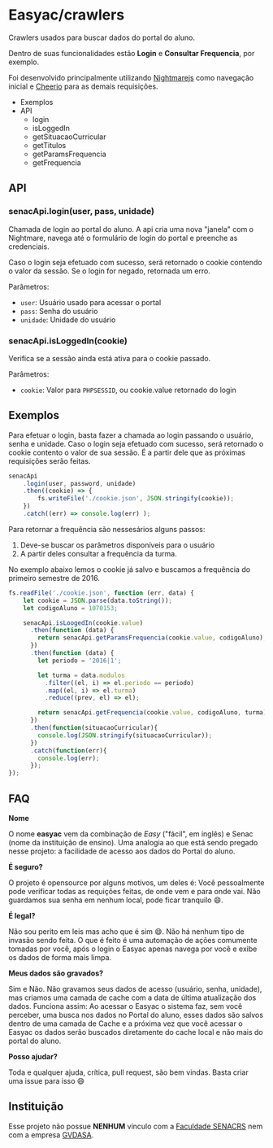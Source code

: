 # Easyac/crawlers

Crawlers usados para buscar dados do portal do aluno.

Dentro de suas funcionalidades estão **Login** e **Consultar Frequencia**, por exemplo.

Foi desenvolvido principalmente utilizando [Nightmarejs](https://github.com/segmentio/nightmare) como navegação inicial e [Cheerio](https://github.com/cheeriojs/cheerio) para as demais requisições.

* Exemplos
* API
    * login
    * isLoggedIn
    * getSituacaoCurricular
    * getTitulos
    * getParamsFrequencia
    * getFrequencia
    
    


## API

### senacApi.login(user, pass, unidade)

Chamada de login ao portal do aluno. A api cria uma nova "janela" com o Nightmare, navega até o formulário de login do portal e preenche as credenciais. 

Caso o login seja efetuado com sucesso, será retornado o cookie contendo o valor da sessão. Se o login for negado, retornada um erro.

Parâmetros:
* `user`: Usuário usado para acessar o portal
* `pass`: Senha do usuário
* `unidade`: Unidade do usuário 

### senacApi.isLoggedIn(cookie)

Verifica se a sessão ainda está ativa para o cookie passado. 

Parâmetros:
* `cookie`: Valor para `PHPSESSID`, ou cookie.value retornado do login


## Exemplos
 
Para efetuar o login, basta fazer a chamada ao login passando o usuário, senha e unidade. Caso o login seja efetuado com sucesso, será retornado o cookie contento o valor de sua sessão. É a partir dele que as próximas requisições serão feitas.
```javascript
senacApi
    .login(user, password, unidade)
    .then((cookie) => {
        fs.writeFile('./cookie.json', JSON.stringify(cookie));
    })
    .catch((err) => console.log(err) );
```

Para retornar a frequência são nessesários alguns passos: 
1. Deve-se buscar os parâmetros disponíveis para o usuário
2. A partir deles consultar a frequência da turma.

No exemplo abaixo lemos o cookie já salvo e buscamos a frequência do primeiro semestre de 2016.
```javascript
fs.readFile('./cookie.json', function (err, data) {
    let cookie = JSON.parse(data.toString());
    let codigoAluno = 1070153;

    senacApi.isLoogedIn(cookie.value)
      .then(function (data) {
        return senacApi.getParamsFrequencia(cookie.value, codigoAluno);
      })
      .then(function (data) {
        let periodo = '2016|1';

        let turma = data.modulos
          .filter((el, i) => el.periodo == periodo)
          .map((el, i) => el.turma)
          .reduce((prev, el) => el);

        return senacApi.getFrequencia(cookie.value, codigoAluno, turma);
      })
      .then(function(situacaoCurricular){
        console.log(JSON.stringify(situacaoCurricular));
      })
      .catch(function(err){
        console.log(err);
      });
});
```


## FAQ

**Nome**

O nome **easyac** vem da combinação de *Easy* ("fácil", em inglês) e Senac (nome da instituição de ensino). Uma analogia ao que está sendo pregado nesse projeto: a facilidade de acesso aos dados do Portal do aluno. 


**É seguro?**

O projeto é opensource por alguns motivos, um deles é: Você pessoalmente pode verificar todas as requições feitas, de onde vem e para onde vai. Não guardamos sua senha em nenhum local, pode ficar tranquilo :smile:.


**É legal?**

Não sou perito em leis mas acho que é sim :smile:. Não há nenhum tipo de invasão sendo feita. O que é feito é uma automação de ações comumente tomadas por você, após o login o Easyac apenas navega por você e exibe os dados de forma mais limpa.

**Meus dados são gravados?**

Sim e Não. Não gravamos seus dados de acesso (usuário, senha, unidade), mas criamos uma camada de cache com a data de última atualização dos dados. 
Funciona assim: Ao acessar o Easyac o sistema faz, sem você perceber, uma busca nos dados no Portal do aluno, esses dados são salvos dentro de uma camada de Cache e a próxima vez que você acessar o Easyac os dados serão buscados diretamente do cache local e não mais do portal do aluno.

**Posso ajudar?**

Toda e qualquer ajuda, crítica, pull request, são bem vindas. Basta criar uma issue para isso :smile: 


## Instituição

Esse projeto não possue **NENHUM** vínculo com a [Faculdade SENACRS](http://www.senacrs.com.br/) nem com a empresa [GVDASA](http://www.gvdasa.com.br/).
